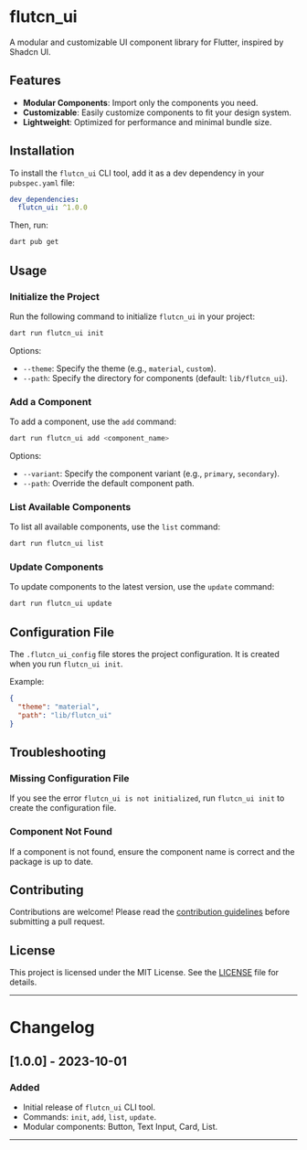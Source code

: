 # flutcn_ui

A modular and customizable UI component library for Flutter, inspired by Shadcn UI.

## Features

- **Modular Components**: Import only the components you need.
- **Customizable**: Easily customize components to fit your design system.
- **Lightweight**: Optimized for performance and minimal bundle size.

## Installation

To install the `flutcn_ui` CLI tool, add it as a dev dependency in your `pubspec.yaml` file:

```yaml
dev_dependencies:
  flutcn_ui: ^1.0.0
```

Then, run:

```bash
dart pub get
```

## Usage

### Initialize the Project

Run the following command to initialize `flutcn_ui` in your project:

```bash
dart run flutcn_ui init
```

Options:
- `--theme`: Specify the theme (e.g., `material`, `custom`).
- `--path`: Specify the directory for components (default: `lib/flutcn_ui`).

### Add a Component

To add a component, use the `add` command:

```bash
dart run flutcn_ui add <component_name>
```

Options:
- `--variant`: Specify the component variant (e.g., `primary`, `secondary`).
- `--path`: Override the default component path.

### List Available Components

To list all available components, use the `list` command:

```bash
dart run flutcn_ui list
```

### Update Components

To update components to the latest version, use the `update` command:

```bash
dart run flutcn_ui update
```

## Configuration File

The `.flutcn_ui_config` file stores the project configuration. It is created when you run `flutcn_ui init`.

Example:

```json
{
  "theme": "material",
  "path": "lib/flutcn_ui"
}
```

## Troubleshooting

### Missing Configuration File

If you see the error `flutcn_ui is not initialized`, run `flutcn_ui init` to create the configuration file.

### Component Not Found

If a component is not found, ensure the component name is correct and the package is up to date.

## Contributing

Contributions are welcome! Please read the [contribution guidelines](CONTRIBUTING.md) before submitting a pull request.

## License

This project is licensed under the MIT License. See the [LICENSE](LICENSE) file for details.

---

# Changelog

## [1.0.0] - 2023-10-01

### Added

- Initial release of `flutcn_ui` CLI tool.
- Commands: `init`, `add`, `list`, `update`.
- Modular components: Button, Text Input, Card, List.

---

